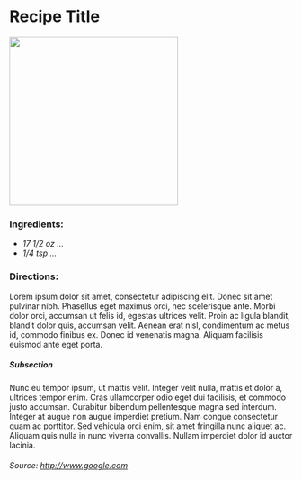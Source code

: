 # Recipe Title

<img src="http://www.google.com" width="300">

### Ingredients:
*   *17 1/2 oz ...*
*   *1/4 tsp ...*

### Directions:
Lorem ipsum dolor sit amet, consectetur adipiscing elit. Donec sit amet pulvinar nibh. Phasellus eget maximus orci, nec scelerisque ante. Morbi dolor orci, accumsan ut felis id, egestas ultrices velit. Proin ac ligula blandit, blandit dolor quis, accumsan velit. Aenean erat nisl, condimentum ac metus id, commodo finibus ex. Donec id venenatis magna. Aliquam facilisis euismod ante eget porta.

##### Subsection
Nunc eu tempor ipsum, ut mattis velit. Integer velit nulla, mattis et dolor a, ultrices tempor enim. Cras ullamcorper odio eget dui facilisis, et commodo justo accumsan. Curabitur bibendum pellentesque magna sed interdum. Integer at augue non augue imperdiet pretium. Nam congue consectetur quam ac porttitor. Sed vehicula orci enim, sit amet fringilla nunc aliquet ac. Aliquam quis nulla in nunc viverra convallis. Nullam imperdiet dolor id auctor lacinia.

###### *Source: <http://www.google.com>*

